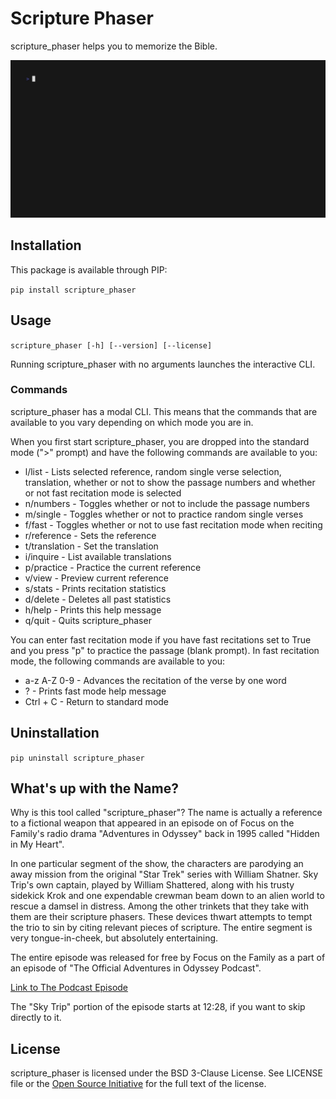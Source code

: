 # Scripture Phaser

scripture_phaser helps you to memorize the Bible.

![scripture_phaser Demo](doc/demo.gif)

## Installation

This package is available through PIP:

`pip install scripture_phaser`

## Usage

`scripture_phaser [-h] [--version] [--license]`

Running scripture_phaser with no arguments launches the interactive CLI.

### Commands

scripture_phaser has a modal CLI. This means that the commands that are available to you vary depending on which mode you are in.

When you first start scripture_phaser, you are dropped into the standard mode (">" prompt) and have the following commands are available to you:

* l/list        - Lists selected reference, random single verse selection, translation, whether or not to show the passage numbers and whether or not fast recitation mode is selected
* n/numbers     - Toggles whether or not to include the passage numbers
* m/single      - Toggles whether or not to practice random single verses
* f/fast        - Toggles whether or not to use fast recitation mode when reciting
* r/reference   - Sets the reference
* t/translation - Set the translation
* i/inquire     - List available translations
* p/practice    - Practice the current reference
* v/view        - Preview current reference
* s/stats       - Prints recitation statistics
* d/delete      - Deletes all past statistics
* h/help        - Prints this help message
* q/quit        - Quits scripture_phaser

You can enter fast recitation mode if you have fast recitations set to True and you press "p" to practice the passage (blank prompt). In fast recitation mode, the following commands are available to you:

* a-z A-Z 0-9   - Advances the recitation of the verse by one word
* ?             - Prints fast mode help message
* Ctrl + C      - Return to standard mode

## Uninstallation

`pip uninstall scripture_phaser`

## What's up with the Name?

Why is this tool called "scripture_phaser"? The name is actually a reference to a fictional weapon that appeared in an episode on of Focus on the Family's radio drama "Adventures in Odyssey" back in 1995 called "Hidden in My Heart".

In one particular segment of the show, the characters are parodying an away mission from the original "Star Trek" series with William Shatner. Sky Trip's own captain, played by William Shattered, along with his trusty sidekick Krok and one expendable crewman beam down to an alien world to rescue a damsel in distress. Among the other trinkets that they take with them are their scripture phasers. These devices thwart attempts to tempt the trio to sin by citing relevant pieces of scripture. The entire segment is very tongue-in-cheek, but absolutely entertaining.

The entire episode was released for free by Focus on the Family as a part of an episode of "The Official Adventures in Odyssey Podcast".

[Link to The Podcast Episode](https://www.oneplace.com/ministries/the-official-adventures-in-odyssey-podcast/player/june-13-2007-free-adventures-in-odyssey-episode-hidden-in-my-heart-798810.html)

The "Sky Trip" portion of the episode starts at 12:28, if you want to skip directly to it.

## License

scripture_phaser is licensed under the BSD 3-Clause License. See LICENSE file or the [Open Source Initiative](https://opensource.org/license/bsd-3-clause/) for the full text of the license.
